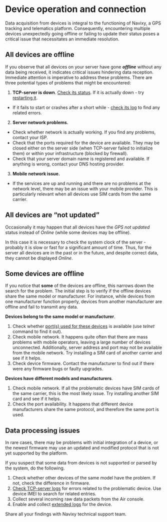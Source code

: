 # Device operation and connection

Data acquisition from devices is integral to the functioning of Navixy, a GPS tracking and telematics platform. Consequently, encountering multiple devices unexpectedly going offline or failing to update their status poses a critical issue that necessitates an immediate resolution.

## All devices are offline

If you observe that all devices on your server have gone _**offline**_ without any data being received, it indicates critical issues hindering data reception. Immediate attention is imperative to address these problems. There are three potential types of problems that might be encountered:

1. **TCP-server is down**. [Check its status](checking-service-statuses.md). If it is actually down - try [restarting it](../maintenance/restarting-instance.md).

* If it fails to start or crashes after a short while - [check its log](working-with-logs/) to find any related errors.

2. **Server network problems.**

* Check whether network is actually working. If you find any problems, contact your ISP.
* Check that the ports required for the device are available. They may be closed either on the server side (when TCP-server failed to initialize them) or within your infrastructure (blocked by firewall).
* Check that your server domain name is registered and available. If anything is wrong, contact your DNS hosting provider.

3. **Mobile network issue.**

* If the services are up and running and there are no problems at the network level, there may be an issue with your mobile provider. This is particularly relevant when all devices use SIM cards from the same carrier.

## All devices are “not updated”

Occasionally it may happen that all devices have the _GPS not updated_ status instead of _Online_ (while some devices may be offline).

In this case it is necessary to check the system clock of the server - probably it is slow or fast for a significant amount of time. Thus, for the server all devices are in the past or in the future, and despite correct data, they cannot be displayed _Online_.

## Some devices are offline

If you notice that **some** of the devices are offline, this narrows down the search for the problem. The initial step is to verify if the offline devices share the same model or manufacturer. For instance, while devices from one manufacturer function properly, devices from another manufacturer are offline and fail to transmit any data.

**Devices belong to the same model or manufacturer**.

1. Check whether [port(s) used for these devices](https://www.navixy.com/devices/) is available (use _telnet_ command to find it out).
2. Check mobile network. It happens quite often that there are mass problems with mobile operators, leaving a large number of devices unconnected. Additionally, server address and port may not be available from the mobile network. Try installing a SIM card of another carrier and see if it helps.
3. Check device firmware. Contact the manufacturer to find out if there were any firmware bugs or faulty upgrades.

**Devices have different models and manufacturers**.

1. Check mobile network. If all the problematic devices have SIM cards of the same carrier, this is the most likely issue. Try installing another SIM card and see if it helps.
2. Check the port availability. It happens that different device manufacturers share the same protocol, and therefore the same port is used.

## Data processing issues

In rare cases, there may be problems with initial integration of a device, or the newest firmware may use an updated and modified protocol that is not yet supported by the platform.

If you suspect that some data from devices is not supported or parsed by the system, do the following.

1. Check whether other devices of the same model have the problem. If not, check the difference in firmware.
2. [Check TCP-server logs](working-with-logs/) for errors related to the problematic device. Use device IMEI to search for related entries.
3. Collect several incoming raw data packets from the Air console.
4. Enable and collect [extended logs](working-with-logs/extended-logging.md) for the device.

Share all your findings with Navixy technical support team.
